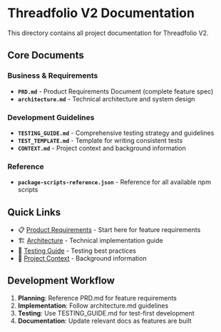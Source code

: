# Threadfolio V2 Documentation

This directory contains all project documentation for Threadfolio V2.

## Core Documents

### Business & Requirements

- **`PRD.md`** - Product Requirements Document (complete feature spec)
- **`architecture.md`** - Technical architecture and system design

### Development Guidelines

- **`TESTING_GUIDE.md`** - Comprehensive testing strategy and guidelines
- **`TEST_TEMPLATE.md`** - Template for writing consistent tests
- **`CONTEXT.md`** - Project context and background information

### Reference

- **`package-scripts-reference.json`** - Reference for all available npm scripts

## Quick Links

- 📋 [Product Requirements](./PRD.md) - Start here for feature requirements
- 🏗️ [Architecture](./architecture.md) - Technical implementation guide
- 🧪 [Testing Guide](./TESTING_GUIDE.md) - Testing best practices
- 📝 [Project Context](./CONTEXT.md) - Background information

## Development Workflow

1. **Planning**: Reference PRD.md for feature requirements
2. **Implementation**: Follow architecture.md guidelines
3. **Testing**: Use TESTING_GUIDE.md for test-first development
4. **Documentation**: Update relevant docs as features are built
